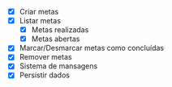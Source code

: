 - [X] Criar metas
- [X] Listar metas
    - [X] Metas realizadas
    - [X] Metas abertas
- [X] Marcar/Desmarcar metas como concluídas
- [X] Remover metas
- [X] Sistema de mansagens
- [X] Persistir dados